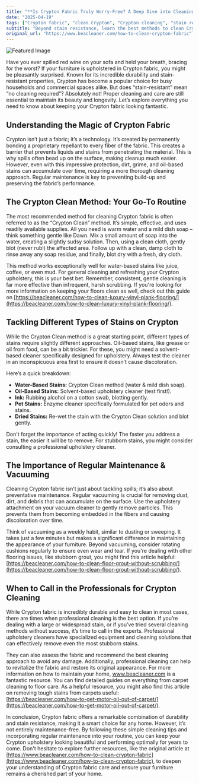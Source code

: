 ```yaml
---
title: "**Is Crypton Fabric Truly Worry-Free? A Deep Dive into Cleaning & Care**"
date: "2025-04-19"
tags: ["Crypton fabric", "clean Crypton", "Crypton cleaning", "stain removal", "furniture cleaning", "upholstery cleaning", "fabric care"]
subtitle: "Beyond stain resistance, learn the best methods to clean Crypton upholstery and keep your furniture looking its best for years to come."
original_url: "https://www.beacleaner.com/how-to-clean-crypton-fabric"
---
```




![Featured Image](https://res.cloudinary.com/dnm0udlvz/image/upload/v1745050599/article_image_59_w0sf2x.jpg)

Have you ever spilled red wine on your sofa and held your breath, bracing for the worst? If your furniture is upholstered in Crypton fabric, you might be pleasantly surprised. Known for its incredible durability and stain-resistant properties, Crypton has become a popular choice for busy households and commercial spaces alike. But does “stain-resistant” mean “no cleaning required”? Absolutely not! Proper cleaning and care are still essential to maintain its beauty and longevity. Let’s explore everything you need to know about keeping your Crypton fabric looking fantastic.

## Understanding the Magic of Crypton Fabric

Crypton isn’t just a fabric; it’s a technology. It’s created by permanently bonding a proprietary repellant to every fiber of the fabric. This creates a barrier that prevents liquids and stains from penetrating the material. This is why spills often bead up on the surface, making cleanup much easier. However, even with this impressive protection, dirt, grime, and oil-based stains can accumulate over time, requiring a more thorough cleaning approach. Regular maintenance is key to preventing build-up and preserving the fabric’s performance. 

## The Crypton Clean Method: Your Go-To Routine

The most recommended method for cleaning Crypton fabric is often referred to as the “Crypton Clean” method. It’s simple, effective, and uses readily available supplies. All you need is warm water and a mild dish soap – think something gentle like Dawn. Mix a small amount of soap into the water, creating a slightly sudsy solution. Then, using a clean cloth, gently blot (never rub!) the affected area. Follow up with a clean, damp cloth to rinse away any soap residue, and finally, blot dry with a fresh, dry cloth. 

This method works exceptionally well for water-based stains like juice, coffee, or even mud. For general cleaning and refreshing your Crypton upholstery, this is your best bet. Remember, consistent, gentle cleaning is far more effective than infrequent, harsh scrubbing. If you're looking for more information on keeping your floors clean as well, check out this guide on [https://beacleaner.com/how-to-clean-luxury-vinyl-plank-flooring/](https://beacleaner.com/how-to-clean-luxury-vinyl-plank-flooring/).

## Tackling Different Types of Stains on Crypton

While the Crypton Clean method is a great starting point, different types of stains require slightly different approaches. Oil-based stains, like grease or oil from food, can be a bit trickier. For these, you might need a solvent-based cleaner specifically designed for upholstery. Always test the cleaner in an inconspicuous area first to ensure it doesn’t cause discoloration. 

Here’s a quick breakdown:

*   **Water-Based Stains:** Crypton Clean method (water & mild dish soap).
*   **Oil-Based Stains:** Solvent-based upholstery cleaner (test first!).
*   **Ink:** Rubbing alcohol on a cotton swab, blotting gently.
*   **Pet Stains:** Enzyme cleaner specifically formulated for pet odors and stains.
*   **Dried Stains:** Re-wet the stain with the Crypton Clean solution and blot gently.

Don't forget the importance of acting quickly! The faster you address a stain, the easier it will be to remove. For stubborn stains, you might consider consulting a professional upholstery cleaner.

## The Importance of Regular Maintenance & Vacuuming

Cleaning Crypton fabric isn’t just about tackling spills; it’s also about preventative maintenance. Regular vacuuming is crucial for removing dust, dirt, and debris that can accumulate on the surface. Use the upholstery attachment on your vacuum cleaner to gently remove particles. This prevents them from becoming embedded in the fibers and causing discoloration over time. 

Think of vacuuming as a weekly habit, similar to dusting or sweeping. It takes just a few minutes but makes a significant difference in maintaining the appearance of your furniture. Beyond vacuuming, consider rotating cushions regularly to ensure even wear and tear. If you're dealing with other flooring issues, like stubborn grout, you might find this article helpful: [https://beacleaner.com/how-to-clean-floor-grout-without-scrubbing/](https://beacleaner.com/how-to-clean-floor-grout-without-scrubbing/).

## When to Call in the Professionals for Crypton Cleaning

While Crypton fabric is incredibly durable and easy to clean in most cases, there are times when professional cleaning is the best option. If you’re dealing with a large or widespread stain, or if you’ve tried several cleaning methods without success, it’s time to call in the experts. Professional upholstery cleaners have specialized equipment and cleaning solutions that can effectively remove even the most stubborn stains. 

They can also assess the fabric and recommend the best cleaning approach to avoid any damage. Additionally, professional cleaning can help to revitalize the fabric and restore its original appearance. For more information on how to maintain your home, www.beacleaner.com is a fantastic resource. You can find detailed guides on everything from carpet cleaning to floor care. As a helpful resource, you might also find this article on removing tough stains from carpets useful: [https://beacleaner.com/how-to-get-motor-oil-out-of-carpet/](https://beacleaner.com/how-to-get-motor-oil-out-of-carpet/).



In conclusion, Crypton fabric offers a remarkable combination of durability and stain resistance, making it a smart choice for any home. However, it’s not entirely maintenance-free. By following these simple cleaning tips and incorporating regular maintenance into your routine, you can keep your Crypton upholstery looking beautiful and performing optimally for years to come. Don't hesitate to explore further resources, like the original article at [https://www.beacleaner.com/how-to-clean-crypton-fabric](https://www.beacleaner.com/how-to-clean-crypton-fabric), to deepen your understanding of Crypton fabric care and ensure your furniture remains a cherished part of your home.